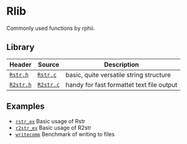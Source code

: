 # Rlib

Commonly used functions by rphii.

## Library
| Header                  | Source                   | Description                                |
|-------------------------|--------------------------|--------------------------------------------|
| [`Rstr.h`](src/rstr.h)  | [`Rstr.c`](src/rstr.c)   | basic, quite versatile string structure    |
| [`R2str.h`](src/r2str.h)| [`R2str.c`](src/r2str.c) | handy for fast formattet text file output  |

## Examples
- [`rstr_ex`](examples/rstr_ex.c) Basic usage of Rstr
- [`r2str_ex`](examples/r2str_ex.c) Basic usage of R2str
- [`writecomp`](examples/writecomp.c) Benchmark of writing to files
